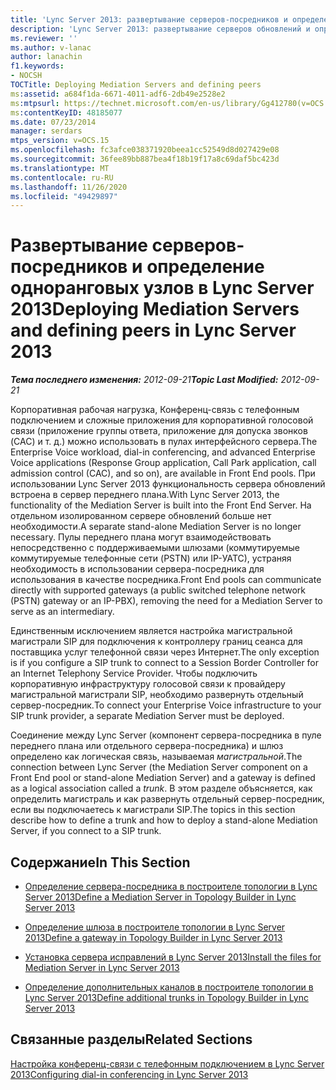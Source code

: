 ```yaml
---
title: 'Lync Server 2013: развертывание серверов-посредников и определение одноранговых узлов'
description: 'Lync Server 2013: развертывание серверов обновлений и определение одноранговых узлов.'
ms.reviewer: ''
ms.author: v-lanac
author: lanachin
f1.keywords:
- NOCSH
TOCTitle: Deploying Mediation Servers and defining peers
ms:assetid: a684f1da-6671-4011-adf6-2db49e2528e2
ms:mtpsurl: https://technet.microsoft.com/en-us/library/Gg412780(v=OCS.15)
ms:contentKeyID: 48185077
ms.date: 07/23/2014
manager: serdars
mtps_version: v=OCS.15
ms.openlocfilehash: fc3afce038371920beea1cc52549d8d027429e08
ms.sourcegitcommit: 36fee89bb887bea4f18b19f17a8c69daf5bc423d
ms.translationtype: MT
ms.contentlocale: ru-RU
ms.lasthandoff: 11/26/2020
ms.locfileid: "49429897"
---
```

# <a name="deploying-mediation-servers-and-defining-peers-in-lync-server-2013"></a><span data-ttu-id="2fa16-103">Развертывание серверов-посредников и определение одноранговых узлов в Lync Server 2013</span><span class="sxs-lookup"><span data-stu-id="2fa16-103">Deploying Mediation Servers and defining peers in Lync Server 2013</span></span>

<div data-xmlns="http://www.w3.org/1999/xhtml">

<div class="topic" data-xmlns="http://www.w3.org/1999/xhtml" data-msxsl="urn:schemas-microsoft-com:xslt" data-cs="https://msdn.microsoft.com/">

<div data-asp="https://msdn2.microsoft.com/asp">



</div>

<div id="mainSection">

<div id="mainBody"><span data-ttu-id="2fa16-104">

<span> </span></span><span class="sxs-lookup"><span data-stu-id="2fa16-104">

<span> </span></span></span>

<span data-ttu-id="2fa16-105">_**Тема последнего изменения:** 2012-09-21_</span><span class="sxs-lookup"><span data-stu-id="2fa16-105">_**Topic Last Modified:** 2012-09-21_</span></span>

<span data-ttu-id="2fa16-106">Корпоративная рабочая нагрузка, Конференц-связь с телефонным подключением и сложные приложения для корпоративной голосовой связи (приложение группы ответа, приложение для допуска звонков (CAC) и т. д.) можно использовать в пулах интерфейсного сервера.</span><span class="sxs-lookup"><span data-stu-id="2fa16-106">The Enterprise Voice workload, dial-in conferencing, and advanced Enterprise Voice applications (Response Group application, Call Park application, call admission control (CAC), and so on), are available in Front End pools.</span></span> <span data-ttu-id="2fa16-107">При использовании Lync Server 2013 функциональность сервера обновлений встроена в сервер переднего плана.</span><span class="sxs-lookup"><span data-stu-id="2fa16-107">With Lync Server 2013, the functionality of the Mediation Server is built into the Front End Server.</span></span> <span data-ttu-id="2fa16-108">На отдельном изолированном сервере обновлений больше нет необходимости.</span><span class="sxs-lookup"><span data-stu-id="2fa16-108">A separate stand-alone Mediation Server is no longer necessary.</span></span> <span data-ttu-id="2fa16-109">Пулы переднего плана могут взаимодействовать непосредственно с поддерживаемыми шлюзами (коммутируемые коммутируемые телефонные сети (PSTN) или IP-УАТС), устраняя необходимость в использовании сервера-посредника для использования в качестве посредника.</span><span class="sxs-lookup"><span data-stu-id="2fa16-109">Front End pools can communicate directly with supported gateways (a public switched telephone network (PSTN) gateway or an IP-PBX), removing the need for a Mediation Server to serve as an intermediary.</span></span>

<span data-ttu-id="2fa16-110">Единственным исключением является настройка магистральной магистрали SIP для подключения к контроллеру границ сеанса для поставщика услуг телефонной связи через Интернет.</span><span class="sxs-lookup"><span data-stu-id="2fa16-110">The only exception is if you configure a SIP trunk to connect to a Session Border Controller for an Internet Telephony Service Provider.</span></span> <span data-ttu-id="2fa16-111">Чтобы подключить корпоративную инфраструктуру голосовой связи к провайдеру магистральной магистрали SIP, необходимо развернуть отдельный сервер-посредник.</span><span class="sxs-lookup"><span data-stu-id="2fa16-111">To connect your Enterprise Voice infrastructure to your SIP trunk provider, a separate Mediation Server must be deployed.</span></span>

<span data-ttu-id="2fa16-112">Соединение между Lync Server (компонент сервера-посредника в пуле переднего плана или отдельного сервера-посредника) и шлюз определено как логическая связь, называемая *магистральной*.</span><span class="sxs-lookup"><span data-stu-id="2fa16-112">The connection between Lync Server (the Mediation Server component on a Front End pool or stand-alone Mediation Server) and a gateway is defined as a logical association called a *trunk*.</span></span> <span data-ttu-id="2fa16-113">В этом разделе объясняется, как определить магистраль и как развернуть отдельный сервер-посредник, если вы подключаетесь к магистрали SIP.</span><span class="sxs-lookup"><span data-stu-id="2fa16-113">The topics in this section describe how to define a trunk and how to deploy a stand-alone Mediation Server, if you connect to a SIP trunk.</span></span>

<div>

## <a name="in-this-section"></a><span data-ttu-id="2fa16-114">Содержание</span><span class="sxs-lookup"><span data-stu-id="2fa16-114">In This Section</span></span>

  - [<span data-ttu-id="2fa16-115">Определение сервера-посредника в построителе топологии в Lync Server 2013</span><span class="sxs-lookup"><span data-stu-id="2fa16-115">Define a Mediation Server in Topology Builder in Lync Server 2013</span></span>](lync-server-2013-define-a-mediation-server-in-topology-builder.md)

  - [<span data-ttu-id="2fa16-116">Определение шлюза в построителе топологии в Lync Server 2013</span><span class="sxs-lookup"><span data-stu-id="2fa16-116">Define a gateway in Topology Builder in Lync Server 2013</span></span>](lync-server-2013-define-a-gateway-in-topology-builder.md)

  - [<span data-ttu-id="2fa16-117">Установка сервера исправлений в Lync Server 2013</span><span class="sxs-lookup"><span data-stu-id="2fa16-117">Install the files for Mediation Server in Lync Server 2013</span></span>](lync-server-2013-install-the-files-for-mediation-server.md)

  - [<span data-ttu-id="2fa16-118">Определение дополнительных каналов в построителе топологии в Lync Server 2013</span><span class="sxs-lookup"><span data-stu-id="2fa16-118">Define additional trunks in Topology Builder in Lync Server 2013</span></span>](lync-server-2013-define-additional-trunks-in-topology-builder.md)

</div>

<div>

## <a name="related-sections"></a><span data-ttu-id="2fa16-119">Связанные разделы</span><span class="sxs-lookup"><span data-stu-id="2fa16-119">Related Sections</span></span>

[<span data-ttu-id="2fa16-120">Настройка конференц-связи с телефонным подключением в Lync Server 2013</span><span class="sxs-lookup"><span data-stu-id="2fa16-120">Configuring dial-in conferencing in Lync Server 2013</span></span>](lync-server-2013-configuring-dial-in-conferencing.md)

<span data-ttu-id="2fa16-121"></div>

</div>

<span> </span>

</div>

</div>

</span><span class="sxs-lookup"><span data-stu-id="2fa16-121"></div>

</div>

<span> </span>

</div>

</div>

</span></span></div>

